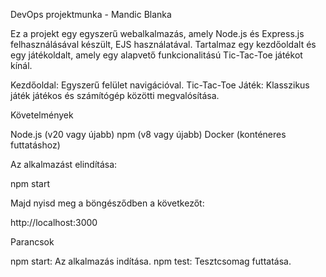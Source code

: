 DevOps projektmunka - Mandic Blanka

Ez a projekt egy egyszerű webalkalmazás, amely Node.js és Express.js felhasználásával készült, EJS használatával. 
Tartalmaz egy kezdőoldalt és egy játékoldalt, amely egy alapvető funkcionalitású Tic-Tac-Toe játékot kínál.

Kezdőoldal: Egyszerű felület navigációval.
Tic-Tac-Toe Játék: Klasszikus játék játékos és számítógép közötti megvalósítása.

Követelmények

Node.js (v20 vagy újabb)
npm (v8 vagy újabb)
Docker (konténeres futtatáshoz)

Az alkalmazást elindítása:

npm start

Majd nyisd meg a böngésződben a következőt:

http://localhost:3000

Parancsok

npm start: Az alkalmazás indítása.
npm test: Tesztcsomag futtatása.